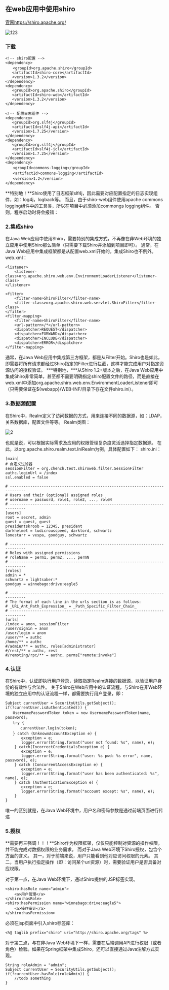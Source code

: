 ## 在web应用中使用shiro

[官网<https://shiro.apache.org/>](https://shiro.apache.org/)

![123](http://p1aoqp63y.bkt.clouddn.com/722072-20170429133527819-1740163446.png)





### 下载

```
<!-- shiro配置 -->
<dependency>
　　<groupId>org.apache.shiro</groupId>
   <artifactId>shiro-core</artifactId>
   <version>1.3.2</version>
</dependency>
<dependency>
   <groupId>org.apache.shiro</groupId>
   <artifactId>shiro-web</artifactId>
   <version>1.3.2</version>
</dependency>

<!-- 配置日志组件 -->
<dependency>
   <groupId>org.slf4j</groupId>
   <artifactId>slf4j-api</artifactId>
   <version>1.7.25</version>
</dependency>
<dependency>
   <groupId>org.slf4j</groupId>
   <artifactId>slf4j-jcl</artifactId>
   <version>1.7.25</version>
</dependency>
<dependency>
　　<groupId>commons-logging</groupId>
　　<artifactId>commons-logging</artifactId>
　　<version>1.2</version>
</dependency>
```





**特别地！**Shiro使用了日志框架slf4j，因此需要对应配置指定的日志实现组件，如：log4j，logback等。
而且，由于shiro-web组件使用apache commons logging组件中的工具类，所以在项目中必须添加commongs logging组件。
否则，程序启动时将会报错：



### 2.集成shiro

在Java Web应用中使用Shiro，需要特别的集成方式，不再像在非Web环境的独立应用中使用Shiro那么简单（只需要下载Shiro并添加到项目即可）。
通常，在Java Web应用中集成框架都是从配置web.xml开始的，集成Shiro也不例外。
web.xml：

```
<listener>
    <listener-class>org.apache.shiro.web.env.EnvironmentLoaderListener</listener-class>
</listener>

<filter>
    <filter-name>ShiroFilter</filter-name>
    <filter-class>org.apache.shiro.web.servlet.ShiroFilter</filter-class>
</filter>
<filter-mapping>
    <filter-name>ShiroFilter</filter-name>
    <url-pattern>/*</url-pattern>
    <dispatcher>REQUEST</dispatcher>
    <dispatcher>FORWARD</dispatcher>
    <dispatcher>INCLUDE</dispatcher>
    <dispatcher>ERROR</dispatcher>
</filter-mapping>
```



通常，在Java Web应用中集成第三方框架，都是从Filter开始。Shiro也是如此，即需要将所有请求都经过Shiro指定的Filter进行拦截，这样才能完成用户对指定资源访问的授权验证。
**\*特别地，***从Shiro 1.2+版本之后，在Java Web应用中集成Shiro非常简单，甚至都不需要明确指定shiro配置文件的路径，而是直接在web.xml中添加org.apache.shiro.web.env.EnvironmentLoaderListener即可（只需要保证在${webapp}/WEB-INF/目录下存在文件shiro.ini）。



### 3.数据源配置

在Shiro中，Realm定义了访问数据的方式，用来连接不同的数据源，如：LDAP，关系数据库，配置文件等等。
Realm类图：



![2](http://p1aoqp63y.bkt.clouddn.com/722072-20170429142537959-2011359303.png)

也就是说，可以根据实际需求及应用的权限管理复杂度灵活选择指定数据源。
在此，以org.apache.shiro.realm.text.IniRealm为例，具体配置如下：
shiro.ini：

```
[main]
# 自定义过滤器
sessionFilter = org.chench.test.shiroweb.filter.SessionFilter
authc.loginUrl = /index
ssl.enabled = false

# -----------------------------------------------------------------------------
# Users and their (optional) assigned roles
# username = password, role1, role2, ..., roleN
# -----------------------------------------------------------------------------
[users]
root = secret, admin
guest = guest, guest
presidentskroob = 12345, president
darkhelmet = ludicrousspeed, darklord, schwartz
lonestarr = vespa, goodguy, schwartz

# -----------------------------------------------------------------------------
# Roles with assigned permissions
# roleName = perm1, perm2, ..., permN
# -----------------------------------------------------------------------------
[roles]
admin = *
schwartz = lightsaber:*
goodguy = winnebago:drive:eagle5

# -----------------------------------------------------------------------------
# The format of each line in the urls section is as follows:
# _URL_Ant_Path_Expression_ = _Path_Specific_Filter_Chain_
# -----------------------------------------------------------------------------
[urls]
/index = anon, sessionFilter
/user/signin = anon
/user/login = anon
/user/** = authc
/home/** = authc
#/admin/** = authc, roles[administrator]
#/rest/** = authc, rest
#/remoting/rpc/** = authc, perms["remote:invoke"]
```



### 4.认证

在Shiro中，认证即执行用户登录，读取指定Realm连接的数据源，以验证用户身份的有效性与合法性。
关于Shiro在Web应用中的认证流程，与Shiro在非Web环境的独立应用中的认证流程一样，都需要执行用户登录，即：

```
Subject currentUser = SecurityUtils.getSubject();
if(!currentUser.isAuthenticated()) {
　　UsernamePasswordToken token = new UsernamePasswordToken(name, password);
　　try {
　　　　currentUser.login(token);
　　} catch (UnknownAccountException e) {
       exception = e;
       logger.error(String.format("user not found: %s", name), e);
    } catch(IncorrectCredentialsException e) {
       exception = e;
       logger.error(String.format("user: %s pwd: %s error", name, password), e);
    } catch (ConcurrentAccessException e) {
       exception = e;
       logger.error(String.format("user has been authenticated: %s", name), e);
    } catch (AuthenticationException e) {
       exception = e;
       logger.error(String.format("account except: %s", name), e);
    }
}
```

唯一的区别就是，在Java Web环境中，用户名和密码参数是通过前端页面进行传递



### 5.授权

**需要再三强调！！！**Shiro作为权限框架，仅仅只能控制对资源的操作权限，并不能完成对数据权限的业务需求。
而对于Java Web环境下Shiro授权，包含个方面的含义。
其一，对于前端来说，用户只能看到他对应访问权限的元素。
其二，当用户执行指定操作（即：访问某个uri资源）时，需要验证用户是否具备对应权限。

对于第一点，在Java Web环境下，通过Shiro提供的JSP标签实现。

```
<shiro:hasRole name="admin">
    <a>用户管理</a>
</shiro:hasRole>
<shiro:hasPermission name="winnebago:drive:eagle5">
    <a>操作审计</a>
</shiro:hasPermission>
```

必须在jsp页面中引入shiro标签库：

```
<%@ taglib prefix="shiro" uri="http://shiro.apache.org/tags" %>
```



对于第二点，与在非Java Web环境下一样，需要在后端调用API进行权限（或者角色）检验。如果在Spring框架中集成Shiro，还可以直接通过Java注解方式实现。

```
String roleAdmin = "admin";
Subject currentUser = SecurityUtils.getSubject();
if(!currentUser.hasRole(roleAdmin)) {
    //todo something
}
```